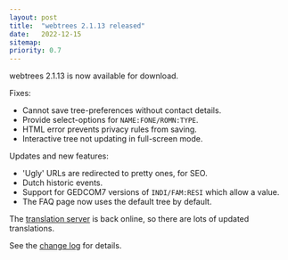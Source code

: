 ```yaml
---
layout: post
title:  "webtrees 2.1.13 released"
date:   2022-12-15
sitemap:
priority: 0.7
---
```


webtrees 2.1.13 is now available for download.

Fixes:

* Cannot save tree-preferences without contact details.
* Provide select-options for `NAME:FONE/ROMN:TYPE`.
* HTML error prevents privacy rules from saving.
* Interactive tree not updating in full-screen mode.

Updates and new features:

* 'Ugly' URLs are redirected to pretty ones, for SEO.
* Dutch historic events.
* Support for GEDCOM7 versions of `INDI/FAM:RESI` which allow a value.
* The FAQ page now uses the default tree by default.

The [translation server](https://translate.webtrees.net) is back
online, so there are lots of updated translations.

See the [change log](https://github.com/fisharebest/webtrees/compare/2.1.12...2.1.13) for details.
